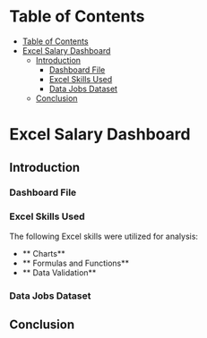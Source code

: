 # Table of Contents
- [Table of Contents](#table-of-contents)
- [Excel Salary Dashboard](#excel-salary-dashboard)
  - [Introduction](#introduction)
    - [Dashboard File](#dashboard-file)
    - [Excel Skills Used](#excel-skills-used)
    - [Data Jobs Dataset](#data-jobs-dataset)
  - [Conclusion](#conclusion)

# Excel Salary Dashboard
## Introduction
### Dashboard File
### Excel Skills Used
The following Excel skills were utilized for analysis:
- ** Charts**
- ** Formulas and Functions**
- ** Data Validation**

### Data Jobs Dataset
## Conclusion
